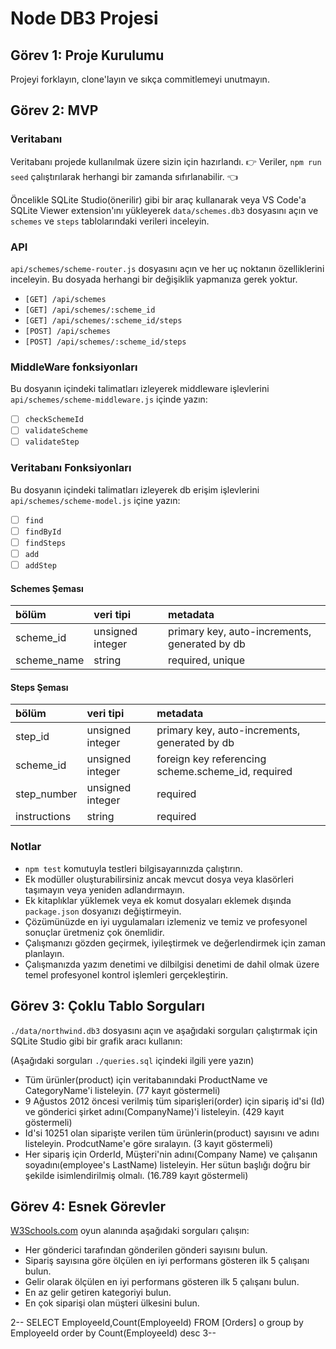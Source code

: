 # Node DB3 Projesi

## Görev 1: Proje Kurulumu

Projeyi forklayın, clone'layın ve sıkça commitlemeyi unutmayın.

## Görev 2: MVP

### Veritabanı

Veritabanı projede kullanılmak üzere sizin için hazırlandı.
👉 Veriler, `npm run seed` çalıştırılarak herhangi bir zamanda sıfırlanabilir. 👈

Öncelikle SQLite Studio(önerilir) gibi bir araç kullanarak veya VS Code'a SQLite Viewer extension'ını yükleyerek `data/schemes.db3` dosyasını açın ve `schemes` ve `steps` tablolarındaki verileri inceleyin.

### API

`api/schemes/scheme-router.js` dosyasını açın ve her uç noktanın özelliklerini inceleyin. Bu dosyada herhangi bir değişiklik yapmanıza gerek yoktur.

- `[GET] /api/schemes`
- `[GET] /api/schemes/:scheme_id`
- `[GET] /api/schemes/:scheme_id/steps`
- `[POST] /api/schemes`
- `[POST] /api/schemes/:scheme_id/steps`

### MiddleWare fonksiyonları

Bu dosyanın içindeki talimatları izleyerek middleware işlevlerini `api/schemes/scheme-middleware.js` içinde yazın:

- [ ] `checkSchemeId`
- [ ] `validateScheme`
- [ ] `validateStep`

### Veritabanı Fonksiyonları

Bu dosyanın içindeki talimatları izleyerek db erişim işlevlerini `api/schemes/scheme-model.js` içine yazın:

- [ ] `find`
- [ ] `findById`
- [ ] `findSteps`
- [ ] `add`
- [ ] `addStep`

#### Schemes Şeması

| bölüm       | veri tipi        | metadata                                      |
| :---------- | :--------------- | :-------------------------------------------- |
| scheme_id   | unsigned integer | primary key, auto-increments, generated by db |
| scheme_name | string           | required, unique                              |

#### Steps Şeması

| bölüm        | veri tipi        | metadata                                           |
| :----------- | :--------------- | :------------------------------------------------- |
| step_id      | unsigned integer | primary key, auto-increments, generated by db      |
| scheme_id    | unsigned integer | foreign key referencing scheme.scheme_id, required |
| step_number  | unsigned integer | required                                           |
| instructions | string           | required                                           |

### Notlar

- `npm test` komutuyla testleri bilgisayarınızda çalıştırın.
- Ek modüller oluşturabilirsiniz ancak mevcut dosya veya klasörleri taşımayın veya yeniden adlandırmayın.
- Ek kitaplıklar yüklemek veya ek komut dosyaları eklemek dışında `package.json` dosyanızı değiştirmeyin.
- Çözümünüzde en iyi uygulamaları izlemeniz ve temiz ve profesyonel sonuçlar üretmeniz çok önemlidir.
- Çalışmanızı gözden geçirmek, iyileştirmek ve değerlendirmek için zaman planlayın.
- Çalışmanızda yazım denetimi ve dilbilgisi denetimi de dahil olmak üzere temel profesyonel kontrol işlemleri gerçekleştirin.

## Görev 3: Çoklu Tablo Sorguları

`./data/northwind.db3` dosyasını açın ve aşağıdaki sorguları çalıştırmak için SQLite Studio gibi bir grafik aracı kullanın:

(Aşağıdaki sorguları `./queries.sql` içindeki ilgili yere yazın)

- Tüm ürünler(product) için veritabanındaki ProductName ve CategoryName'i listeleyin. (77 kayıt göstermeli)
- 9 Ağustos 2012 öncesi verilmiş tüm siparişleri(order) için sipariş id'si (Id) ve gönderici şirket adını(CompanyName)'i listeleyin. (429 kayıt göstermeli)
- Id'si 10251 olan siparişte verilen tüm ürünlerin(product) sayısını ve adını listeleyin. ProdcutName'e göre sıralayın. (3 kayıt göstermeli)
- Her sipariş için OrderId, Müşteri'nin adını(Company Name) ve çalışanın soyadını(employee's LastName) listeleyin. Her sütun başlığı doğru bir şekilde isimlendirilmiş olmalı. (16.789 kayıt göstermeli)

## Görev 4: Esnek Görevler

[W3Schools.com](https://www.w3schools.com/Sql/tryit.asp?filename=trysql_select_top) oyun alanında aşağıdaki sorguları çalışın:

- Her gönderici tarafından gönderilen gönderi sayısını bulun.
- Sipariş sayısına göre ölçülen en iyi performans gösteren ilk 5 çalışanı bulun.
- Gelir olarak ölçülen en iyi performans gösteren ilk 5 çalışanı bulun.
- En az gelir getiren kategoriyi bulun.
- En çok siparişi olan müşteri ülkesini bulun.

2--
SELECT EmployeeId,Count(EmployeeId) FROM [Orders] o
group by EmployeeId
order by Count(EmployeeId) desc
3--
